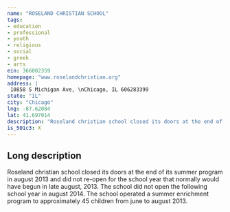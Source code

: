 ```yaml
---
name: "ROSELAND CHRISTIAN SCHOOL"
tags:
- education
- professional
- youth
- religious
- social
- greek
- arts
ein: 366002359
homepage: "www.roselandchristian.org"
address: |
 10858 S Michigan Ave, \nChicago, IL 606283399
state: "IL"
city: "Chicago"
lng: -87.62084
lat: 41.697014
description: "Roseland christian school closed its doors at the end of the 2012 - 2013 school year and did not re-open for school in august 2013 due to declining enrollment. "
is_501c3: X
---
```


## Long description

Roseland christian school closed its doors at the end of its summer program in august 2013 and did not re-open for the school year that normally would have begun in late august, 2013. The school did not open the following school year in august 2014. The school operated a summer enrichment program to approximately 45 children from june to august 2013. 
